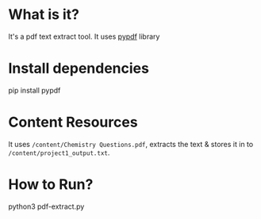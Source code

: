 # What is it?
It's a pdf text extract tool. It uses [pypdf](https://github.com/py-pdf/pypdf) library

# Install dependencies
pip install pypdf

# Content Resources
It uses `/content/Chemistry Questions.pdf`, extracts the text  & stores it in to `/content/project1_output.txt`.

# How to Run?
python3 pdf-extract.py
